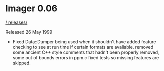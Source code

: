# Imager 0.06

[ / ](..) [releases/](./)

Released 26 May 1999

- Fixed Data::Dumper being used when it shouldn't have  added feature checking to see at run time if   certain formats are avaliable.  removed some ancient C++ style comments that hadn't   been properly removed, some out of bounds errors in ppm.c  fixed tests so missing features are skipped.
